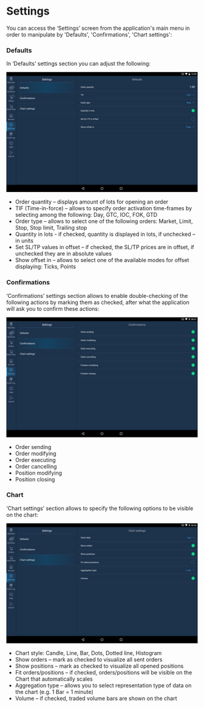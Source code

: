 # Settings

You can access the ‘Settings’ screen from the application's main menu in order to manipulate by 'Defaults', 'Confirmations', 'Chart settings':

### **Defaults**

In ‘Defaults’ settings section you can adjust the following:

![](../../../.gitbook/assets/3%20%2827%29.png)

* Order quantity – displays amount of lots for opening an order
* TIF \(Time-in-force\) – allows to specify order activation time-frames by selecting among the following: Day, GTC, IOC, FOK, GTD
* Order type – allows to select one of the following orders: Market, Limit, Stop, Stop limit, Trailing stop
* Quantity in lots - if checked, quantity is displayed in lots, if unchecked – in units
* Set SL/TP values in offset – if checked, the SL/TP prices are in offset, if unchecked they are in absolute values
* Show offset in – allows to select one of the available modes for offset displaying: Ticks, Points

### **Confirmations**

‘Confirmations’ settings section allows to enable double-checking of the following actions by marking them as checked, after what the application will ask you to confirm these actions:

![](../../../.gitbook/assets/set2.png)

* Order sending
* Order modifying
* Order executing
* Order cancelling
* Position modifying
* Position closing

### **Chart**

‘Chart settings’ section allows to specify the following options to be visible on the chart:

![](../../../.gitbook/assets/set3.png)

* Chart style: Candle, Line, Bar, Dots, Dotted line, Histogram
* Show orders – mark as checked to visualize all sent orders
* Show positions – mark as checked to visualize all opened positions
* Fit orders/positions – if checked, orders/positions will be visible on the Chart that automatically scales
* Aggregation type – allows you to select representation type of data on the chart \(e.g. 1 Bar = 1 minute\)
* Volume – if checked, traded volume bars are shown on the chart
